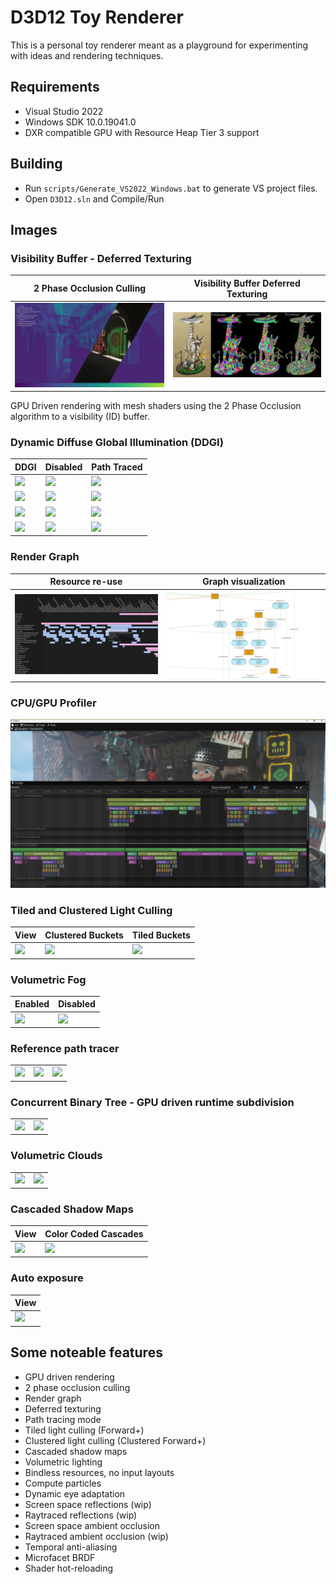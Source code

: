 # D3D12 Toy Renderer

This is a personal toy renderer meant as a playground for experimenting with ideas and rendering techniques.

## Requirements

- Visual Studio 2022
- Windows SDK 10.0.19041.0
- DXR compatible GPU with Resource Heap Tier 3 support

## Building

- Run `scripts/Generate_VS2022_Windows.bat` to generate VS project files.
- Open `D3D12.sln` and Compile/Run

## Images

### Visibility Buffer - Deferred Texturing

| 2 Phase Occlusion Culling | Visibility Buffer Deferred Texturing |
|---|---|
| ![](Images/OcclusionCulling.jpg) | ![](Images/VisibilityBuffer.jpg) |


GPU Driven rendering with mesh shaders using the 2 Phase Occlusion algorithm to a visibility (ID) buffer. 

### Dynamic Diffuse Global Illumination (DDGI)

| DDGI  | Disabled  |  Path Traced |
|---|---|---|
|  ![](Images/1_DDGI.jpg) | ![](Images/1_NoDDGI.jpg) | ![](Images/1_PathTraced.jpg) |
|  ![](Images/6_DDGI.jpg) | ![](Images/6_NoDDGI.jpg) | ![](Images/6_PathTraced.jpg) |
|  ![](Images/4_DDGI.jpg) | ![](Images/4_NoDDGI.jpg) | ![](Images/4_PathTraced.jpg) |
|  ![](Images/5_DDGI.jpg) | ![](Images/5_NoDDGI.jpg) | ![](Images/5_PathTraced.jpg) |

### Render Graph

| Resource re-use | Graph visualization |
|---|---|
|  ![](Images/RenderGraphTracking.jpg) | ![](Images/RenderGraphDump.jpg)  |


### CPU/GPU Profiler

![](Images/Profiler.jpg)

### Tiled and Clustered Light Culling

| View  | Clustered Buckets  |  Tiled Buckets |
|---|---|---|
|  ![](Images/LightCulling_02.jpg) | ![](Images/LightCulling_01.jpg) | ![](Images/LightCulling_03.jpg) |

### Volumetric Fog

| Enabled  |  Disabled  |
|---|---|
|  ![](Images/VolumetricFog_01.jpg) | ![](Images/VolumetricFog_02.jpg) |

### Reference path tracer

|   |    ||
|---|---|---|
|  ![](Images/PathTracer_01.jpg) | ![](Images/PathTracer_02.jpg) |![](Images/PathTracer_03.jpg) |

### Concurrent Binary Tree - GPU driven runtime subdivision

|   |  |
|---|---|
|  ![](Images/CBT_01.jpg) | ![](Images/CBT_02.jpg) |

### Volumetric Clouds

|  |  |
|---|---|
|  ![](Images/Clouds_01.jpg) | ![](Images/Clouds_02.jpg) |

### Cascaded Shadow Maps

| View  | Color Coded Cascades |
|---|---|
|  ![](Images/CSM_02.jpg) | ![](Images/CSM_01.jpg) |

### Auto exposure

| View  |
|---|
|  ![](Images/AutoExposure.jpg) |

## Some noteable features

- GPU driven rendering
- 2 phase occlusion culling
- Render graph
- Deferred texturing
- Path tracing mode
- Tiled light culling (Forward+)
- Clustered light culling (Clustered Forward+)
- Cascaded shadow maps
- Volumetric lighting
- Bindless resources, no input layouts
- Compute particles
- Dynamic eye adaptation
- Screen space reflections (wip)
- Raytraced reflections (wip)
- Screen space ambient occlusion
- Raytraced ambient occlusion (wip)
- Temporal anti-aliasing
- Microfacet BRDF
- Shader hot-reloading
